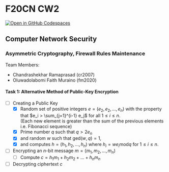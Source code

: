 # F20CN CW2

[![Open in GitHub Codespaces](https://github.com/codespaces/badge.svg)](https://codespaces.new/cr2007/F20CN-CW2)

## Computer Network Security

### Asymmetric Cryptography, Firewall Rules Maintenance

Team Members:
- Chandrashekhar Ramaprasad (cr2007)
- Oluwadolabomi Faith Muraino (fm2020)

#### Task 1: Alternative Method of Public-Key Encryption

- [ ] Creating a Public Key
  - [X] Random set of positive integers $e = (e_2, e_2, \dots, e_n)$ with the property that $e_i > \sum_{j=1}^{i-1} e_j$ for all $1 \leq i \leq n$.<br>
    (Each new element is greater than the sum of the previous elements i.e. Fibonacci sequence)
  - [X] Prime number $q$ such that $q > 2e_n$
  - [X] and random $w$ such that $\text{ged}(w,q) = 1$,
  - [X] and computes $h = (h_1, h_2, \dots, h_n)$ where $h_i = we_i \text{mod} q$ for $1 \leq i \leq n$.
- [ ] Encrypting an $n$-bit message $m = (m_1, m_2, \dots, m_n)$
  - [ ] Compute $c = h_1m_1 + h_2m_2 + \dots + h_nm_n$
- [ ] Decrypting ciphertext $c$
